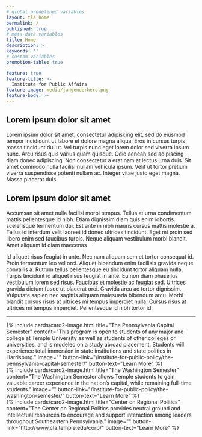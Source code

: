 ```yaml
---
# global predefined variables
layout: tla_home
permalink: /
published: true
# meta-data variables
title: Home
description: >
keywords: ''
# custom variables
promotion-table: true

feature: true
feature-title: >-
  Institute for Public Affairs
feature-image: media/jangenderhero.png
feature-body: >-
---
```

## Lorem ipsum dolor sit amet
Lorem ipsum dolor sit amet, consectetur adipiscing elit, sed do eiusmod tempor incididunt ut labore et dolore magna aliqua. Eros in cursus turpis massa tincidunt dui ut. Vel turpis nunc eget lorem dolor sed viverra ipsum nunc. Arcu risus quis varius quam quisque. Odio aenean sed adipiscing diam donec adipiscing. Non consectetur a erat nam at lectus urna duis. Sit amet commodo nulla facilisi nullam vehicula ipsum. Velit ut tortor pretium viverra suspendisse potenti nullam ac. Integer vitae justo eget magna. Massa placerat duis 

## Lorem ipsum dolor sit amet
Accumsan sit amet nulla facilisi morbi tempus. Tellus at urna condimentum mattis pellentesque id nibh. Etiam dignissim diam quis enim lobortis scelerisque fermentum dui. Est ante in nibh mauris cursus mattis molestie a. Tellus id interdum velit laoreet id donec ultrices tincidunt. Eget mi proin sed libero enim sed faucibus turpis. Neque aliquam vestibulum morbi blandit. Amet aliquam id diam maecenas 

Id aliquet risus feugiat in ante. Nec nam aliquam sem et tortor consequat id. Proin fermentum leo vel orci. Aliquet bibendum enim facilisis gravida neque convallis a. Rutrum tellus pellentesque eu tincidunt tortor aliquam nulla. Turpis tincidunt id aliquet risus feugiat in ante. Eu non diam phasellus vestibulum lorem sed risus. Faucibus et molestie ac feugiat sed. Ultrices gravida dictum fusce ut placerat orci. Gravida arcu ac tortor dignissim. Vulputate sapien nec sagittis aliquam malesuada bibendum arcu. Morbi blandit cursus risus at ultrices mi tempus imperdiet nulla. Cursus risus at ultrices mi tempus imperdiet. Pellentesque id nibh tortor id.

___

<div class="row row-wide">
  <div class="col m12 l4">{% include cards/card2-image.html
    title="The Pennsylvania Capital Semester"
    content="This program is open to students of any major and college at Temple University as well as students of other colleges or universities, and is modeled on a study abroad placement. Students will experience total immersion in state institutions and state politics in Harrisburg."
    image=""
    button-link="/institute-for-public-policy/the-pennsylvania-capital-semester/"
    button-text="Learn More" %}
  </div>
  <div class="row row-wide">
    <div class="col m12 l4">{% include cards/card2-image.html
      title="The Washington Semester"
      content="The Washington Semester allows Temple students to gain valuable career experience in the nation’s capital, while remaining full-time students."
      image=""
      button-link="/institute-for-public-policy/the-washington-semester/"
      button-text="Learn More" %}
    </div>
    <div class="row row-wide">
      <div class="col m12 l4">{% include cards/card2-image.html
        title="Center on Regional Politics"
        content="The Center on Regional Politics provides neutral ground and intellectual resources to encourage and support interaction among leaders throughout Southeastern Pennsylvania."
        image=""
        button-link="http://www.cla.temple.edu/corp/"
        button-text="Learn More" %}
      </div>
</div>
